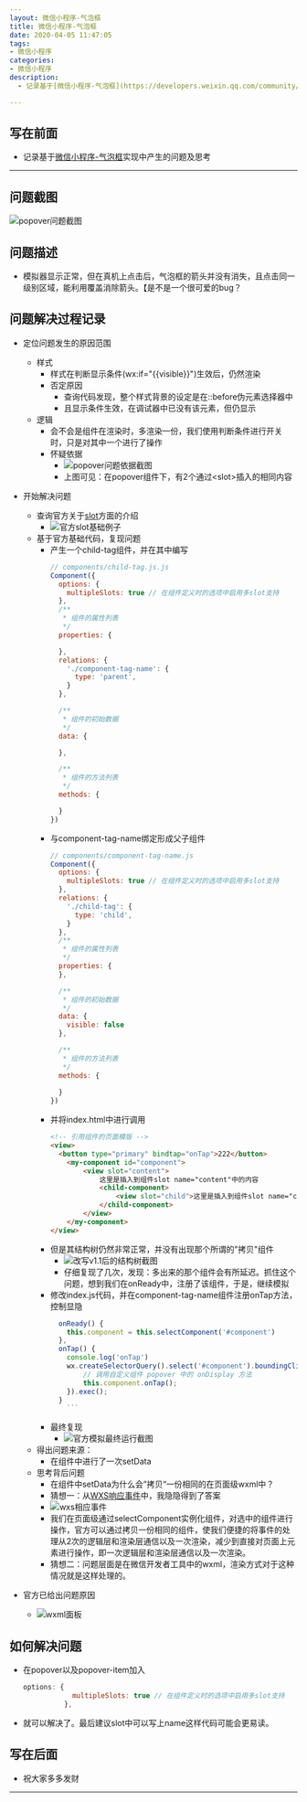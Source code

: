```yaml
---
layout: 微信小程序-气泡框
title: 微信小程序-气泡框
date: 2020-04-05 11:47:05
tags: 
- 微信小程序
categories:
- 微信小程序
description:
  - 记录基于[微信小程序-气泡框](https://developers.weixin.qq.com/community/develop/doc/000e4e7103c3c090e517e0cdb5b806)实现中产生的问题及思考

---
```


##  写在前面
- 记录基于[微信小程序-气泡框](https://developers.weixin.qq.com/community/develop/doc/000e4e7103c3c090e517e0cdb5b806)实现中产生的问题及思考
- - -
## 问题截图
![popover问题截图](https://imgconvert.csdnimg.cn/aHR0cDovL3AwLm1laXR1YW4ubmV0L215dmlkZW9kaXN0cmlidXRlLzlkMGY1NmUxOTVkNzFjMjAyYzVkYzI0OGMxMzg0NmUxMTQ3MTQucG5n?x-oss-process=image/format,png)
## 问题描述
- 模拟器显示正常，但在真机上点击后，气泡框的箭头并没有消失，且点击同一级别区域，能利用覆盖消除箭头。【是不是一个很可爱的bug？
<!-- more -->

## 问题解决过程记录
- 定位问题发生的原因范围
	- 样式
		- 样式在判断显示条件(wx:if="{{visible}}")生效后，仍然渲染
		- 否定原因
			- 查询代码发现，整个样式背景的设定是在::before伪元素选择器中
			- 且显示条件生效，在调试器中已没有该元素，但仍显示
	- 逻辑
		- 会不会是组件在渲染时，多渲染一份，我们使用判断条件进行开关时，只是对其中一个进行了操作
		- 怀疑依据
			- ![popover问题依据截图](https://imgconvert.csdnimg.cn/aHR0cDovL3AwLm1laXR1YW4ubmV0L215dmlkZW9kaXN0cmlidXRlLzk5ZjcwMDAwZmViM2IwYzc0MWJmNjFiYzE5YTUwMDIxMjYyMTI3LnBuZw?x-oss-process=image/format,png)
			- 上图可见：在popover组件下，有2个通过&lt;slot&gt;插入的相同内容

- 开始解决问题
	- 查询官方关于[slot](https://developers.weixin.qq.com/miniprogram/dev/framework/custom-component/wxml-wxss.html)方面的介绍
		- ![官方slot基础例子](https://imgconvert.csdnimg.cn/aHR0cDovL3AxLm1laXR1YW4ubmV0L215dmlkZW9kaXN0cmlidXRlL2JjMTE0ZmI0YTdhOWZkY2ZlYzU3ZDE5ZWQyYWY0YzI3MzE1NTU4LnBuZw?x-oss-process=image/format,png)
	- 基于官方基础代码，复现问题
		- 产生一个child-tag组件，并在其中编写
			```javascript
			// components/child-tag.js.js
			Component({
			  options: {
			    multipleSlots: true // 在组件定义时的选项中启用多slot支持
			  },
			  /**
			   * 组件的属性列表
			   */
			  properties: {
			
			  },
			  relations: {
			    './component-tag-name': {
			      type: 'parent',
			    }
			  },
			
			  /**
			   * 组件的初始数据
			   */
			  data: {
			
			  },
			
			  /**
			   * 组件的方法列表
			   */
			  methods: {
			
			  }
			})
			```
		- 与component-tag-name绑定形成父子组件
			```javascript
			// components/component-tag-name.js
			Component({
			  options: {
			    multipleSlots: true // 在组件定义时的选项中启用多slot支持
			  },
			  relations: {
			    './child-tag': {
			      type: 'child',
			    }
			  },
			  /**
			   * 组件的属性列表
			   */
			  properties: {
			  },
			
			  /**
			   * 组件的初始数据
			   */
			  data: {
			    visible: false
			  },
			
			  /**
			   * 组件的方法列表
			   */
			  methods: {
			  
			  }
			})
			```
		- 并将index.html中进行调用
			```html
			<!-- 引用组件的页面模版 -->
			<view>
			  <button type="primary" bindtap="onTap">222</button>
				<my-component id="component">
					<view slot="content">
						这里是插入到组件slot name="content"中的内容
						<child-component>
							<view slot="child">这里是插入到组件slot name="child"中的内容</view>
						</child-component>
					</view>
				</my-component>
			</view>
			```
		- 但是其结构树仍然非常正常，并没有出现那个所谓的"拷贝"组件
			- ![改写v1.1后的结构树截图](https://imgconvert.csdnimg.cn/aHR0cDovL3AwLm1laXR1YW4ubmV0L215dmlkZW9kaXN0cmlidXRlLzcwNTRhNjJkYmM2MGEyNmU5ZGI1ODYzNzNjOGY2OTgyMzg3NTI0LnBuZw?x-oss-process=image/format,png)
			- 仔细复现了几次，发现：多出来的那个组件会有所延迟。抓住这个问题，想到我们在onReady中，注册了该组件，于是，继续模拟
		- 修改index.js代码，并在component-tag-name组件注册onTap方法，控制显隐
			```javascript
			  onReady() {
			    this.component = this.selectComponent('#component')
			  },
			  onTap() {
			    console.log('onTap')
			    wx.createSelectorQuery().select('#component').boundingClientRect(res => {
			        // 调用自定义组件 popover 中的 onDisplay 方法
			        this.component.onTap();
			    }).exec();
			  }
				```
		- 最终复现
			- ![官方模拟最终运行截图](https://imgconvert.csdnimg.cn/aHR0cDovL3AxLm1laXR1YW4ubmV0L215dmlkZW9kaXN0cmlidXRlLzhmZjQ3OTNhMjUwYTNjMzlhYjBlOGQxMGJhYTllZmI2NDc1NjIyLnBuZw?x-oss-process=image/format,png)
	- 得出问题来源：
		- 在组件中进行了一次setData
	- 思考背后问题
		- 在组件中setData为什么会”拷贝“一份相同的在页面级wxml中？
		- 猜想一：从[WXS响应事件](https://developers.weixin.qq.com/miniprogram/dev/framework/view/interactive-animation.html#%E5%AE%9E%E7%8E%B0%E6%96%B9%E6%A1%88)中，我隐隐得到了答案
		- ![wxs相应事件](https://imgconvert.csdnimg.cn/aHR0cDovL3AwLm1laXR1YW4ubmV0L215dmlkZW9kaXN0cmlidXRlLzZlYWJjYjdjOTliMzAxNWMwOGQwZmM2YWM3ZmMxMGMzNDU5NDAxLnBuZw?x-oss-process=image/format,png)
		- 我们在页面级通过selectComponent实例化组件，对选中的组件进行操作，官方可以通过拷贝一份相同的组件，使我们便捷的将事件的处理从2次的逻辑层和渲染层通信以及一次渲染，减少到直接对页面上元素进行操作，即一次逻辑层和渲染层通信以及一次渲染。
		- 猜想二：问题层面是在微信开发者工具中的wxml，渲染方式对于这种情况就是这样处理的。
- 官方已给出问题原因
	- ![wxml面板](https://imgconvert.csdnimg.cn/aHR0cDovL3AwLm1laXR1YW4ubmV0L215dmlkZW9kaXN0cmlidXRlLzJkMWVkZmYyNWIwM2YxZDU2ZGVjYjZhM2NkYjAwMGU5NTE5ODQucG5n?x-oss-process=image/format,png)

## 如何解决问题
- 在popover以及popover-item加入
	```javascript
	options: {
			    multipleSlots: true // 在组件定义时的选项中启用多slot支持
			  },
	```
- 就可以解决了。最后建议slot中可以写上name这样代码可能会更易读。
##  写在后面
- 祝大家多多发财
---